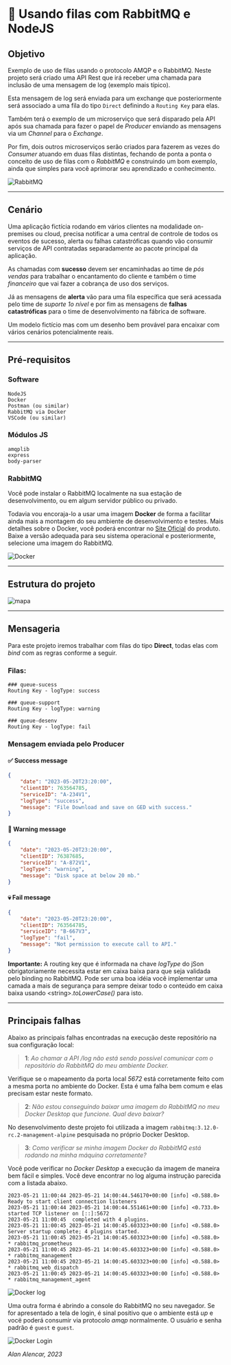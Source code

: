 # 🐰 Usando filas com RabbitMQ e NodeJS

## Objetivo

Exemplo de uso de filas usando o protocolo AMQP e o RabbitMQ. Neste projeto será criado uma API Rest que irá receber uma chamada para inclusão de uma mensagem de log (exemplo mais típico).

Esta mensagem de log será enviada para um exchange que posteriormente será associado a uma fila do tipo `Direct` definindo a `Routing Key` para elas.

Também terá o exemplo de um microserviço que será disparado pela API após sua chamada para fazer o papel de _Producer_ enviando as mensagens via um _Channel_ para o _Exchange_.

Por fim, dois outros microserviços serão criados para fazerem as vezes do _Consumer_ atuando em duas filas distintas, fechando de ponta a ponta o conceito de uso de filas com o _RabbitMQ_ e construindo um bom exemplo, ainda que simples para você aprimorar seu aprendizado e conhecimento.

![RabbitMQ](./assets/rabbitmq-overview.png)

---

## Cenário

Uma aplicação fictícia rodando em vários clientes na modalidade on-premises ou cloud, precisa notificar a uma central de controle de todos os eventos de sucesso, alerta ou falhas catastróficas quando vão consumir serviços de API contratadas separadamente ao pacote principal da aplicação.

As chamadas com __sucesso__ devem ser encaminhadas ao time de _pós vendas_ para trabalhar o encantamento do cliente e também o time _financeiro_ que vai fazer a cobrança de uso dos serviços.

Já as mensagens de __alerta__ vão para uma fila específica que será acessada pelo time de _suporte 1o nível_ e por fim as mensagens de __falhas catastróficas__ para o time de desenvolvimento na fábrica de software.

Um modelo fictício mas com um desenho bem provável para encaixar com vários cenários potencialmente reais.

---

## Pré-requisitos

### Software

    NodeJS
    Docker
    Postman (ou similar)
    RabbitMQ via Docker
    VSCode (ou similar)

### Módulos JS

    amqplib
    express
    body-parser

### RabbitMQ

Você pode instalar o RabbitMQ localmente na sua estação de desenvolvimento, ou em algum servidor público ou privado.

Todavia vou encoraja-lo a usar uma imagem __Docker__ de forma a facilitar ainda mais a montagem do seu ambiente de desenvolvimento e testes. Mais detalhes sobre o Docker, você poderá encontrar no [Site Oficial](https://www.docker.com) do produto. Baixe a versão adequada para seu sistema operacional e posteriormente, selecione uma imagem do RabbitMQ.

![Docker](./assets/docker.png)

---

## Estrutura do projeto

![mapa](./assets/map.png)

---

## Mensageria

Para este projeto iremos trabalhar com filas do tipo __Direct__, todas elas com _bind_ com as regras conforme a seguir.

### Filas:

    ### queue-sucess
    Routing Key - logType: success

    ### queue-support
    Routing Key - logType: warning

    ### queue-desenv
    Routing Key - logType: fail

### Mensagem enviada pelo Producer  

#### ✅ Success message

```json
{
    "date": "2023-05-20T23:20:00",
    "clientID": 763564785,
    "serviceID": "A-234V1",
    "logType": "success",
    "message": "File Download and save on GED with success."
}
```

#### 🚨 Warning message

```json
{
    "date": "2023-05-20T23:20:00",
    "clientID": 76387685,
    "serviceID": "A-872V1",
    "logType": "warning",
    "message": "Disk space at below 20 mb."
}
```

#### 💀 Fail message

```json
{
    "date": "2023-05-20T23:20:00",
    "clientID": 763564785,
    "serviceID": "B-667V3",
    "logType": "fail",
    "message": "Not permission to execute call to API."
}
```
__Importante:__ A routing key que é informada na chave _logType_ do jSon obrigatoriamente necessita estar em caixa baixa para que seja validada pelo binding no RabbitMQ. Pode ser uma boa idéia você implementar uma camada a mais de segurança para sempre deixar todo o conteúdo em caixa baixa usando \<string\>._toLowerCase()_ para isto.

---

## Principais falhas

Abaixo as principais falhas encontradas na execução deste repositório na sua configuração local:

>__1__: _Ao chamar a API /log não está sendo possível comunicar com o repositório do RabbitMQ do meu ambiente Docker._

Verifique se o mapeamento da porta local _5672_ está corretamente feito com a mesma porta no ambiente do Docker. Esta é uma falha bem comum e elas precisam estar neste formato.

>__2__: _Não estou conseguindo baixar uma imagem do RabbitMQ no meu Docker Desktop que funcione. Qual devo baixar?_

No desenvolvimento deste projeto foi utilizada a imagem `rabbitmq:3.12.0-rc.2-management-alpine` pesquisada no próprio Docker Desktop.

>__3__: _Como verificar se minha imagem Docker do RabbitMQ está rodando na minha máquina corretamente?_

Você pode verificar no _Docker Desktop_ a execução da imagem de maneira bem fácil e simples. Você deve encontrar no log alguma instrução parecida com a listada abaixo.

```shell
2023-05-21 11:00:44 2023-05-21 14:00:44.546170+00:00 [info] <0.588.0> Ready to start client connection listeners
2023-05-21 11:00:44 2023-05-21 14:00:44.551461+00:00 [info] <0.733.0> started TCP listener on [::]:5672
2023-05-21 11:00:45  completed with 4 plugins.
2023-05-21 11:00:45 2023-05-21 14:00:45.603323+00:00 [info] <0.588.0> Server startup complete; 4 plugins started.
2023-05-21 11:00:45 2023-05-21 14:00:45.603323+00:00 [info] <0.588.0>  * rabbitmq_prometheus
2023-05-21 11:00:45 2023-05-21 14:00:45.603323+00:00 [info] <0.588.0>  * rabbitmq_management
2023-05-21 11:00:45 2023-05-21 14:00:45.603323+00:00 [info] <0.588.0>  * rabbitmq_web_dispatch
2023-05-21 11:00:45 2023-05-21 14:00:45.603323+00:00 [info] <0.588.0>  * rabbitmq_management_agent
```
![Docker log](./assets/docker-log.png)

Uma outra forma é abrindo a console do RabbitMQ no seu navegador. Se for apresentado a tela de login, é sinal positivo que o ambiente está _up_ e vocë poderá consumir via protocolo _amqp_ normalmente. O usuário e senha padrão é `guest` e `guest`.

![Docker Login](./assets/rabbitmq-login.png)

_Alan Alencar, 2023_

